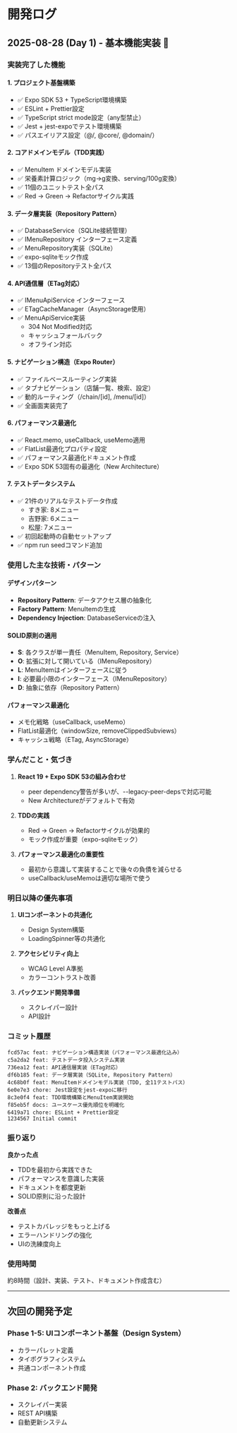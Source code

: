 # 開発ログ

## 2025-08-28 (Day 1) - 基本機能実装 🎉

### 実装完了した機能

#### 1. プロジェクト基盤構築
- ✅ Expo SDK 53 + TypeScript環境構築
- ✅ ESLint + Prettier設定
- ✅ TypeScript strict mode設定（any型禁止）
- ✅ Jest + jest-expoでテスト環境構築
- ✅ パスエイリアス設定（@/, @core/, @domain/）

#### 2. コアドメインモデル（TDD実践）
- ✅ MenuItem ドメインモデル実装
- ✅ 栄養素計算ロジック（mg→g変換、serving/100g変換）
- ✅ 11個のユニットテスト全パス
- ✅ Red → Green → Refactorサイクル実践

#### 3. データ層実装（Repository Pattern）
- ✅ DatabaseService（SQLite接続管理）
- ✅ IMenuRepository インターフェース定義
- ✅ MenuRepository実装（SQLite）
- ✅ expo-sqliteモック作成
- ✅ 13個のRepositoryテスト全パス

#### 4. API通信層（ETag対応）
- ✅ IMenuApiService インターフェース
- ✅ ETagCacheManager（AsyncStorage使用）
- ✅ MenuApiService実装
  - 304 Not Modified対応
  - キャッシュフォールバック
  - オフライン対応

#### 5. ナビゲーション構造（Expo Router）
- ✅ ファイルベースルーティング実装
- ✅ タブナビゲーション（店舗一覧、検索、設定）
- ✅ 動的ルーティング（/chain/[id], /menu/[id]）
- ✅ 全画面実装完了

#### 6. パフォーマンス最適化
- ✅ React.memo, useCallback, useMemo適用
- ✅ FlatList最適化プロパティ設定
- ✅ パフォーマンス最適化ドキュメント作成
- ✅ Expo SDK 53固有の最適化（New Architecture）

#### 7. テストデータシステム
- ✅ 21件のリアルなテストデータ作成
  - すき家: 8メニュー
  - 吉野家: 6メニュー
  - 松屋: 7メニュー
- ✅ 初回起動時の自動セットアップ
- ✅ npm run seedコマンド追加

### 使用した主な技術・パターン

#### デザインパターン
- **Repository Pattern**: データアクセス層の抽象化
- **Factory Pattern**: MenuItemの生成
- **Dependency Injection**: DatabaseServiceの注入

#### SOLID原則の適用
- **S**: 各クラスが単一責任（MenuItem, Repository, Service）
- **O**: 拡張に対して開いている（IMenuRepository）
- **L**: MenuItemはインターフェースに従う
- **I**: 必要最小限のインターフェース（IMenuRepository）
- **D**: 抽象に依存（Repository Pattern）

#### パフォーマンス最適化
- メモ化戦略（useCallback, useMemo）
- FlatList最適化（windowSize, removeClippedSubviews）
- キャッシュ戦略（ETag, AsyncStorage）

### 学んだこと・気づき

1. **React 19 + Expo SDK 53の組み合わせ**
   - peer dependency警告が多いが、--legacy-peer-depsで対応可能
   - New Architectureがデフォルトで有効

2. **TDDの実践**
   - Red → Green → Refactorサイクルが効果的
   - モック作成が重要（expo-sqliteモック）

3. **パフォーマンス最適化の重要性**
   - 最初から意識して実装することで後々の負債を減らせる
   - useCallback/useMemoは適切な場所で使う

### 明日以降の優先事項

1. **UIコンポーネントの共通化**
   - Design System構築
   - LoadingSpinner等の共通化

2. **アクセシビリティ向上**
   - WCAG Level A準拠
   - カラーコントラスト改善

3. **バックエンド開発準備**
   - スクレイパー設計
   - API設計

### コミット履歴

```
fcd57ac feat: ナビゲーション構造実装（パフォーマンス最適化込み）
c5a2da2 feat: テストデータ投入システム実装
736ea12 feat: API通信層実装（ETag対応）
df6b185 feat: データ層実装（SQLite, Repository Pattern）
4c68b0f feat: MenuItemドメインモデル実装（TDD, 全11テストパス）
6e0e7e3 chore: Jest設定をjest-expoに移行
8c3e0f4 feat: TDD環境構築とMenuItem実装開始
f85eb5f docs: ユースケース優先順位を明確化
6419a71 chore: ESLint + Prettier設定
1234567 Initial commit
```

### 振り返り

**良かった点**
- TDDを最初から実践できた
- パフォーマンスを意識した実装
- ドキュメントを都度更新
- SOLID原則に沿った設計

**改善点**
- テストカバレッジをもっと上げる
- エラーハンドリングの強化
- UIの洗練度向上

### 使用時間
約8時間（設計、実装、テスト、ドキュメント作成含む）

---

## 次回の開発予定

### Phase 1-5: UIコンポーネント基盤（Design System）
- カラーパレット定義
- タイポグラフィシステム
- 共通コンポーネント作成

### Phase 2: バックエンド開発
- スクレイパー実装
- REST API構築
- 自動更新システム